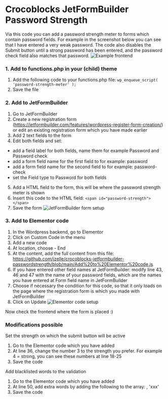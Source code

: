 # Crocoblocks JetFormBuilder Password Strength

Via this code you can add a password strength meter to forms which contain password fields. For example in the screenshot below you can see that I have entered a very weak password. The code also disables the Submit button until a strong password has been entered, and the password check field also matches that password.
![Example frontend](https://user-images.githubusercontent.com/124208724/216170611-0fb2a756-208f-4175-8876-cc7fc7fbe3fc.png)

### 1. Add to functions.php in your (child) theme
1. Add the following code to your functions.php file: `wp_enqueue_script( 'password-strength-meter' );`
2. Save the file

### 2. Add to JetFormBuilder
1. Go to JetFormBuilder
2. Create a new registration form (https://jetformbuilder.com/features/wordpress-register-form-creation/) or edit an existing registration form which you have made earlier
3. Add 2 text fields to the form
4. Edit both fields and set:
- add a field label for both fields, name them for example Password and Password check
- add a form field name for the first field to for example: password
- add a form field name for the second field to for example: password-check
- set the Field type to Password for both fields
5. Add a HTML field to the form, this will be where the password strength meter is shown
6. Insert this code to the HTML field: `<span id="password-strength"></span>`
7. Save the form
![JetFormBuilder form setup](https://user-images.githubusercontent.com/124208724/216170675-7286fe73-fbfd-4844-8c07-3e9231a5847e.png)


### 3. Add to Elementor code
1. In the Wordpress backend, go to Elementor
2. Click on Custom Code in the menu
3. Add a new code
4. At location, choose </body> - End
5. At the content, add the full content from this file: https://github.com/jzelle/crocoblocks-jetformbuilder-passwordstrength/blob/main/Add%20to%20Elementor%20code.js
6. If you have entered other field names at JetFormBuilder: modify line 43, 46 and 47 with the name of your password fields, which are the names you have entered at Form field name in JetFormBuilder
7. Choose if necessary the condition for this code, so that it only loads on the page where the registration form is which you made with JetFormBuilder
8. Click on Update
![Elementor code setup](https://user-images.githubusercontent.com/124208724/216170646-a9c43aea-ded4-43e7-b9ed-86b3d5d552f4.png)


Now check the frontend where the form is placed :)



### Modifications possible

Set the strength on which the submit button will be active
1. Go to the Elementor code which you have added
2. At line 36, change the number 3 to the strength you prefer. For example 4 = strong, you can see these numbers at line 18-25
3. Save the code

Add blacklisted words to the validation
1. Go to the Elementor code which you have added
2. At line 50, add extra words by adding the following to the array: , 'xxx'
3. Save the code
